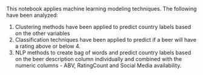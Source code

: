 
This notebook applies machine learning modeling techniques. The following have been analyzed:

1. Clustering methods have been applied to predict country labels based on the other variables
2. Classification techniques have been applied to predict if a beer will have a rating above or below 4.
3. NLP methods to create bag of words and predict country labels based on the beer description column individually and combined with the numeric columns - ABV, RatingCount and Social Media availability.
